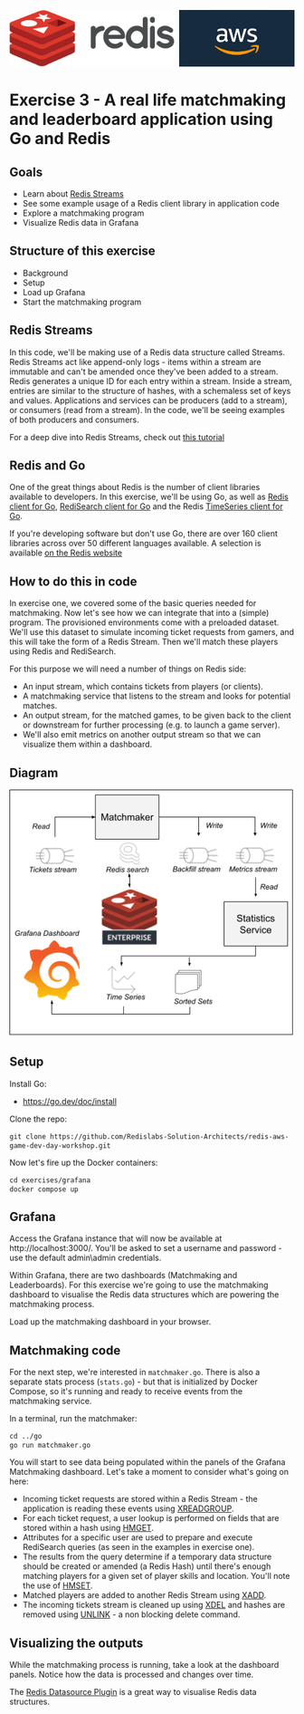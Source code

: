 <img src="../img/redis-logo-full-color-rgb.png" height=100/><img align="right" src="../img/aws-logo-1.jpeg" height=100 />

# Exercise 3 - A real life matchmaking and leaderboard application using Go and Redis

## Goals
* Learn about [Redis Streams](https://redis.io/docs/data-types/streams-tutorial/)
* See some example usage of a Redis client library in application code
* Explore a matchmaking program
* Visualize Redis data in Grafana

## Structure of this exercise
* Background
* Setup
* Load up Grafana
* Start the matchmaking program

## Redis Streams

In this code, we'll be making use of a Redis data structure called Streams. Redis Streams act like append-only logs - items within a stream are immutable and can't be amended once they've been added to a stream. Redis generates a unique ID for each entry within a stream. Inside a stream, entries are similar to the structure of hashes, with a schemaless set of keys and values. Applications and services can be producers (add to a stream), or consumers (read from a stream). In the code, we'll be seeing examples of both producers and consumers.

For a deep dive into Redis Streams, check out [this tutorial](https://redis.io/docs/data-types/streams-tutorial/)

## Redis and Go

One of the great things about Redis is the number of client libraries available to developers. In this exercise, we'll be using Go, as well as [Redis client for Go](https://github.com/go-redis/redis), [RediSearch client for Go](https://github.com/RediSearch/redisearch-go) and the Redis [TimeSeries client for Go](https://github.com/go-redis/redis). 

If you're developing software but don't use Go, there are over 160 client libraries across over 50 different languages available. A selection is available [on the Redis website](https://redis.io/docs/clients/)

## How to do this in code

In exercise one, we covered some of the basic queries needed for matchmaking. Now let's see how we can integrate that into a (simple) program. The provisioned environments come with a preloaded dataset. We'll use this dataset to simulate incoming ticket requests from gamers, and this will take the form of a Redis Stream.
Then we'll match these players using Redis and RediSearch.

For this purpose we will need a number of things on Redis side: 

- An input stream, which contains tickets from players (or clients).
- A matchmaking service that listens to the stream and looks for potential matches.
- An output stream, for the matched games, to be given back to the client or downstream for further processing (e.g. to launch a game server). 
- We'll also emit metrics on another output stream so that we can visualize them within a dashboard.

## Diagram

![Diagram of matchmaker](/img/diagram.png)

## Setup

Install Go: 

* https://go.dev/doc/install

Clone the repo:
```
git clone https://github.com/Redislabs-Solution-Architects/redis-aws-game-dev-day-workshop.git
```

Now let's fire up the Docker containers:
```
cd exercises/grafana
docker compose up
```

## Grafana 

Access the Grafana instance that will now be available at http://localhost:3000/. You'll be asked to set a username and password - use the default admin\admin credentials.

Within Grafana, there are two dashboards (Matchmaking and Leaderboards). For this exercise we're going to use the matchmaking dashboard to visualise the Redis data structures which are powering the matchmaking process.

Load up the matchmaking dashboard in your browser.

## Matchmaking code

For the next step, we're interested in `matchmaker.go`. There is also a separate stats process (`stats.go`) - but that is initialized by Docker Compose, so it's running and ready to receive events from the matchmaking service. 

In a terminal, run the matchmaker:
```
cd ../go
go run matchmaker.go
```

You will start to see data being populated within the panels of the Grafana Matchmaking dashboard. Let's take a moment to consider what's going on here:

* Incoming ticket requests are stored within a Redis Stream - the application is reading these events using [XREADGROUP](https://redis.io/commands/xreadgroup/).
* For each ticket request, a user lookup is performed on fields that are stored within a hash using [HMGET](https://redis.io/commands/hmget/).
* Attributes for a specific user are used to prepare and execute RediSearch queries (as seen in the examples in exercise one).
* The results from the query determine if a temporary data structure should be created or amended (a Redis Hash) until there's enough matching players for a given set of player skills and location. You'll note the use of [HMSET](https://redis.io/commands/hmset/).
* Matched players are added to another Redis Stream using [XADD](https://redis.io/commands/xadd/).
* The incoming tickets stream is cleaned up using [XDEL](https://redis.io/commands/xdel/) and hashes are removed using [UNLINK](https://redis.io/commands/unlink/) - a non blocking delete command.

## Visualizing the outputs

While the matchmaking process is running, take a look at the dashboard panels. Notice how the data is processed and changes over time.

The [Redis Datasource Plugin](https://grafana.com/grafana/plugins/redis-datasource/) is a great way to visualise Redis data structures.
